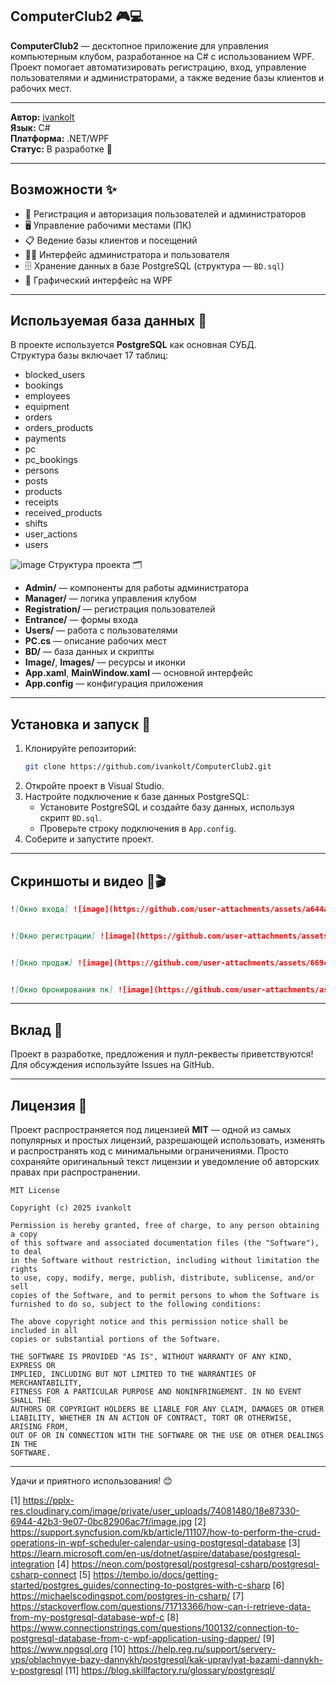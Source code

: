 ## ComputerClub2 🎮💻

**ComputerClub2** — десктопное приложение для управления компьютерным клубом, разработанное на C# с использованием WPF. Проект помогает автоматизировать регистрацию, вход, управление пользователями и администраторами, а также ведение базы клиентов и рабочих мест.

---

**Автор:** [ivankolt](https://github.com/ivankolt)  
**Язык:** C#  
**Платформа:** .NET/WPF  
**Статус:** В разработке 🚧

---

## Возможности ✨

- 🔐 Регистрация и авторизация пользователей и администраторов  
- 🖥️ Управление рабочими местами (ПК)  
- 📋 Ведение базы клиентов и посещений  
- 🧑‍💼 Интерфейс администратора и пользователя  
- 🗄️ Хранение данных в базе PostgreSQL (структура — `BD.sql`)  
- 🎨 Графический интерфейс на WPF  

---

## Используемая база данных 🐘

В проекте используется **PostgreSQL** как основная СУБД.  
Структура базы включает 17 таблиц:

- blocked_users
- bookings
- employees
- equipment
- orders
- orders_products
- payments
- pc
- pc_bookings
- persons
- posts
- products
- receipts
- received_products
- shifts
- user_actions
- users

![image](https://github.com/user-attachments/assets/34aafdd0-4be2-4fd1-82f9-c20b5bb5e9f5) Структура проекта 🗂️

- **Admin/** — компоненты для работы администратора
- **Manager/** — логика управления клубом
- **Registration/** — регистрация пользователей
- **Entrance/** — формы входа
- **Users/** — работа с пользователями
- **PC.cs** — описание рабочих мест
- **BD/** — база данных и скрипты
- **Image/**, **Images/** — ресурсы и иконки
- **App.xaml**, **MainWindow.xaml** — основной интерфейс
- **App.config** — конфигурация приложения

---

## Установка и запуск 🚀

1. Клонируйте репозиторий:
   ```bash
   git clone https://github.com/ivankolt/ComputerClub2.git
   ```
2. Откройте проект в Visual Studio.
3. Настройте подключение к базе данных PostgreSQL:
   - Установите PostgreSQL и создайте базу данных, используя скрипт `BD.sql`.
   - Проверьте строку подключения в `App.config`.
4. Соберите и запустите проект.

---

## Скриншоты и видео 📸🎬

```markdown
![Окно входа] ![image](https://github.com/user-attachments/assets/a644a0b7-3118-4167-8980-a727046c15be)


![Окно регистрации] ![image](https://github.com/user-attachments/assets/d925c5cb-fb79-4e61-9dc8-b883d17f79c9)


![Окно продаж] ![image](https://github.com/user-attachments/assets/669c39c3-24d9-40f4-957e-adb744545b7a)


![Окно бронирования пк] ![image](https://github.com/user-attachments/assets/6f044c2e-715e-4101-ae6b-38fe47b73a49)


```

---

## Вклад 🤝

Проект в разработке, предложения и пулл-реквесты приветствуются!  
Для обсуждения используйте Issues на GitHub.

---

## Лицензия 📄

Проект распространяется под лицензией **MIT** — одной из самых популярных и простых лицензий, разрешающей использовать, изменять и распространять код с минимальными ограничениями. Просто сохраняйте оригинальный текст лицензии и уведомление об авторских правах при распространении.

```
MIT License

Copyright (c) 2025 ivankolt

Permission is hereby granted, free of charge, to any person obtaining a copy
of this software and associated documentation files (the "Software"), to deal
in the Software without restriction, including without limitation the rights
to use, copy, modify, merge, publish, distribute, sublicense, and/or sell
copies of the Software, and to permit persons to whom the Software is
furnished to do so, subject to the following conditions:

The above copyright notice and this permission notice shall be included in all
copies or substantial portions of the Software.

THE SOFTWARE IS PROVIDED "AS IS", WITHOUT WARRANTY OF ANY KIND, EXPRESS OR
IMPLIED, INCLUDING BUT NOT LIMITED TO THE WARRANTIES OF MERCHANTABILITY,
FITNESS FOR A PARTICULAR PURPOSE AND NONINFRINGEMENT. IN NO EVENT SHALL THE
AUTHORS OR COPYRIGHT HOLDERS BE LIABLE FOR ANY CLAIM, DAMAGES OR OTHER
LIABILITY, WHETHER IN AN ACTION OF CONTRACT, TORT OR OTHERWISE, ARISING FROM,
OUT OF OR IN CONNECTION WITH THE SOFTWARE OR THE USE OR OTHER DEALINGS IN THE
SOFTWARE.
```

---

Удачи и приятного использования! 😊

[1] https://pplx-res.cloudinary.com/image/private/user_uploads/74081480/18e87330-6944-42b3-9e07-0bc82906ac7f/image.jpg
[2] https://support.syncfusion.com/kb/article/11107/how-to-perform-the-crud-operations-in-wpf-scheduler-calendar-using-postgresql-database
[3] https://learn.microsoft.com/en-us/dotnet/aspire/database/postgresql-integration
[4] https://neon.com/postgresql/postgresql-csharp/postgresql-csharp-connect
[5] https://tembo.io/docs/getting-started/postgres_guides/connecting-to-postgres-with-c-sharp
[6] https://michaelscodingspot.com/postgres-in-csharp/
[7] https://stackoverflow.com/questions/71713366/how-can-i-retrieve-data-from-my-postgresql-database-wpf-c
[8] https://www.connectionstrings.com/questions/100132/connection-to-postgresql-database-from-c-wpf-application-using-dapper/
[9] https://www.npgsql.org
[10] https://help.reg.ru/support/servery-vps/oblachnyye-bazy-dannykh/postgresql/kak-upravlyat-bazami-dannykh-v-postgresql
[11] https://blog.skillfactory.ru/glossary/postgresql/
